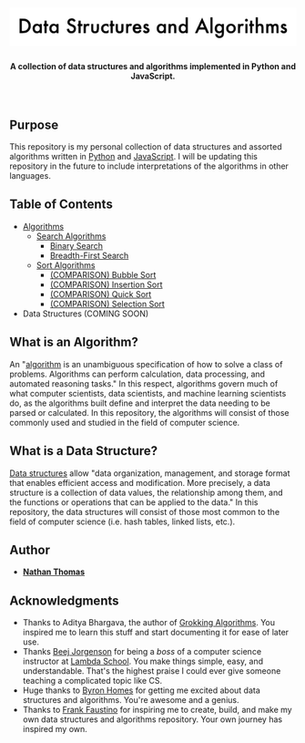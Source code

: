 <h1 align="center"><img src="assets/readme-header.png" /></h1>
<h4 align="center">A collection of data structures and algorithms implemented in Python and JavaScript.</h4>
<br>

## Purpose

This repository is my personal collection of data structures and assorted algorithms written in [Python](https://www.python.org/) and [JavaScript](https://www.ecma-international.org/). I will be updating this repository in the future to include interpretations of the algorithms in other languages.

## Table of Contents

- [Algorithms](algorithms/)
  - [Search Algorithms](algorithms/search-algorithms)
    - [Binary Search](algorithms/search-algorithms/binary-search)
    - [Breadth-First Search](algorithms/search-algorithms/breadth-first-search)
  - [Sort Algorithms](algorithms/sort-algorithms)
    - [(COMPARISON) Bubble Sort](algorithms/sort-algorithms/bubble-sort)
    - [(COMPARISON) Insertion Sort](algorithms/sort-algorithms/insertion-sort)
    - [(COMPARISON) Quick Sort](algorithms/sort-algorithms/quick-sort)
    - [(COMPARISON) Selection Sort](algorithms/sort-algorithms/selection-sort)
- Data Structures (COMING SOON)

## What is an Algorithm?

An "[algorithm](https://en.wikipedia.org/wiki/Algorithm) is an unambiguous specification of how to solve a class of problems. Algorithms can perform calculation, data processing, and automated reasoning tasks." In this respect, algorithms govern much of what computer scientists, data scientists, and machine learning scientists do, as the algorithms built define and interpret the data needing to be parsed or calculated. In this repository, the algorithms will consist of those commonly used and studied in the field of computer science.

## What is a Data Structure?

[Data structures](https://en.wikipedia.org/wiki/Data_structure) allow "data organization, management, and storage format that enables efficient access and modification. More precisely, a data structure is a collection of data values, the relationship among them, and the functions or operations that can be applied to the data." In this repository, the data structures will consist of those most common to the field of computer science (i.e. hash tables, linked lists, etc.).

## Author

- [**Nathan Thomas**](https://github.com/nwthomas)

## Acknowledgments

- Thanks to Aditya Bhargava, the author of [Grokking Algorithms](https://smile.amazon.com/Grokking-Algorithms-illustrated-programmers-curious/dp/1617292230/ref=sr_1_2?ie=UTF8&qid=1544921791&sr=8-2&keywords=grokking+algorithm). You inspired me to learn this stuff and start documenting it for ease of later use.
- Thanks [Beej Jorgenson](https://github.com/beejjorgensen) for being a _boss_ of a computer science instructor at [Lambda School](https://lambdaschool.com/). You make things simple, easy, and understandable. That's the highest praise I could ever give someone teaching a complicated topic like CS.
- Huge thanks to [Byron Homes](https://github.com/byronholmes2018) for getting me excited about data structures and algorithms. You're awesome and a genius.
- Thanks to [Frank Faustino](https://github.com/frankfaustino) for inspiring me to create, build, and make my own data structures and algorithms repository. Your own journey has inspired my own.
